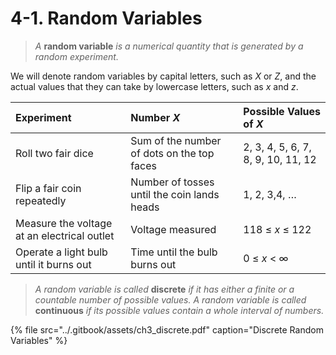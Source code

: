 # 4-1. Random Variables

> _A_ **random variable** _is a numerical quantity that is generated by a random experiment._

We will denote random variables by capital letters, such as _X_ or _Z_, and the actual values that they can take by lowercase letters, such as _x_ and _z_.

| Experiment | Number _X_ | Possible Values of _X_ |
| :--- | :--- | :--- |
| Roll two fair dice | Sum of the number of dots on the top faces | 2, 3, 4, 5, 6, 7, 8, 9, 10, 11, 12 |
| Flip a fair coin repeatedly | Number of tosses until the coin lands heads | 1, 2, 3,4, … |
| Measure the voltage at an electrical outlet | Voltage measured | 118 ≤ _x_ ≤ 122 |
| Operate a light bulb until it burns out | Time until the bulb burns out | 0 ≤ _x_ &lt; ∞ |



> _A random variable is called_ **discrete** _if it has either a finite or a countable number of possible values. A random variable is called_ **continuous** _if its possible values contain a whole interval of numbers._

{% file src="../.gitbook/assets/ch3\_discrete.pdf" caption="Discrete Random Variables" %}





